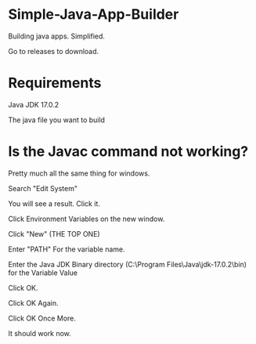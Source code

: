 # Simple-Java-App-Builder
Building java apps. Simplified.

Go to releases to download.

# Requirements
Java JDK 17.0.2

The java file you want to build

# Is the Javac command not working?
Pretty much all the same thing for windows.

Search "Edit System"

You will see a result. Click it.

Click Environment Variables on the new window.

Click "New" (THE TOP ONE)

Enter "PATH" For the variable name.

Enter the Java JDK Binary directory (C:\Program Files\Java\jdk-17.0.2\bin) for the Variable Value

Click OK.

Click OK Again.

Click OK Once More.

It should work now.
